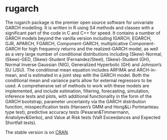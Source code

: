 # rugarch #

The rugarch package is the premier open source software for univariate GARCH modelling. It is written in R using S4 methods and classes with a significant part of the code in C and C++ for speed. It contains a number of GARCH models beyond the vanilla version including IGARCH, EGARCH, GJR, APARCH, FGARCH, Component-GARCH, multiplicative Component-GARCH for high frequency returns and the realized-GARCH model, as well as a very large number of conditional distributions including (Skew)-Normal, (Skew)-GED, (Skew)-Student (Fernandez/Steel), (Skew)-Student (GH), Normal Inverse Gaussian (NIG), Generalized Hyperbolic (GH) and Johnson’s SU (JSU). The conditional mean equation includes ARFIMA and ARCH-in-mean, and is estimated in a joint step with the GARCH model. Both the conditional mean and variance parts allow for external regressors to be used. A comprehensive set of methods to work with these models are implemented, and include estimation, filtering, forecasting, simulation, inference tests and plots, with additional functionality in the form of the GARCH bootstrap, parameter uncertainty via the GARCH distribution function, misspecification tests (Hansen’s GMM and Hong&Li Portmanteau type test), predictive accuracy tests (Pesaran&Timmermann, Anatolyev&Gerko), and Value at Risk tests (VaR Exceedances and Expected Shortfall tests).

The stable version is on [CRAN](http://cran.r-project.org/web/packages/rugarch/index.html).